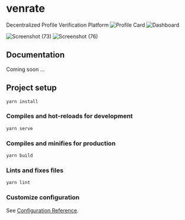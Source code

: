 # venrate
Decentralized Profile Verification Platform
![Profile Card](https://user-images.githubusercontent.com/41705919/115783899-1034e780-a3db-11eb-9ebd-02248c744b43.png)
![Dashboard](https://user-images.githubusercontent.com/41705919/115783939-1b881300-a3db-11eb-937c-2ed77d7194a5.png)


![Screenshot (73)](https://user-images.githubusercontent.com/41705919/115784077-45413a00-a3db-11eb-865f-e4debcc138dd.png)
![Screenshot (76)](https://user-images.githubusercontent.com/41705919/115784068-43777680-a3db-11eb-88dc-8c00721974c9.png)  

## Documentation
Coming soon ...

## Project setup
```
yarn install
```

### Compiles and hot-reloads for development
```
yarn serve
```

### Compiles and minifies for production
```
yarn build
```

### Lints and fixes files
```
yarn lint
```

### Customize configuration
See [Configuration Reference](https://cli.vuejs.org/config/).

